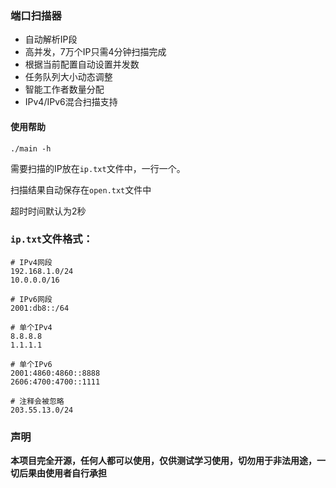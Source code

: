 ### 端口扫描器

- 自动解析IP段
- 高并发，7万个IP只需4分钟扫描完成
- 根据当前配置自动设置并发数
- 任务队列大小动态调整
- 智能工作者数量分配
- IPv4/IPv6混合扫描支持

#### 使用帮助
```
./main -h
```
需要扫描的IP放在`ip.txt`文件中，一行一个。

扫描结果自动保存在`open.txt`文件中

超时时间默认为2秒

### `ip.txt`文件格式：
```
# IPv4网段
192.168.1.0/24
10.0.0.0/16

# IPv6网段
2001:db8::/64

# 单个IPv4
8.8.8.8
1.1.1.1

# 单个IPv6
2001:4860:4860::8888
2606:4700:4700::1111

# 注释会被忽略
203.55.13.0/24
```


### 声明

**本项目完全开源，任何人都可以使用，仅供测试学习使用，切勿用于非法用途，一切后果由使用者自行承担**
